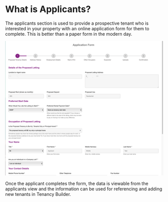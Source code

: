 # What is Applicants?

The applicants section is used to provide a prospective tenant who is interested in your property with an online application form for them to complete. This is better than a paper form in the modern day.

![](<../.gitbook/assets/CleanShot 2021-06-22 at 11.59.37@2x.png>)

Once the applicant completes the form, the data is viewable from the applicants view and the information can be used for referencing and adding new tenants in Tenancy Builder.
